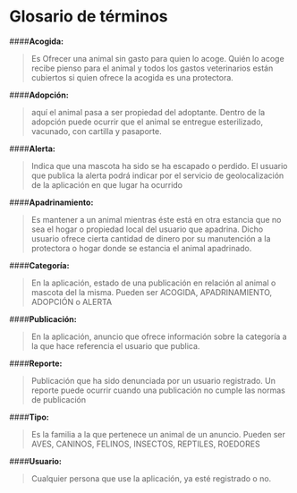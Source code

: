 Glosario de términos
========================================

####**Acogida:**
> Es Ofrecer una animal sin gasto para quien lo acoge. Quién lo acoge recibe pienso para el animal y todos los gastos veterinarios están cubiertos si quien ofrece la acogida es una protectora.

####**Adopción:**
> aquí el animal pasa a ser propiedad del adoptante. Dentro de la adopción puede ocurrir que el animal se entregue esterilizado, vacunado, con cartilla y pasaporte.

####**Alerta:**
> Indica que una mascota ha sido se ha escapado o perdido. El usuario que publica la alerta podrá indicar por el servicio de geolocalización de la aplicación en que lugar ha ocurrido

####**Apadrinamiento:**
> Es mantener a un animal mientras éste está en otra estancia que no sea el hogar o propiedad local del usuario que apadrina. Dicho usuario ofrece cierta cantidad de dinero por su manutención a la protectora o hogar donde se estancia el animal apadrinado.

####**Categoría:**
> En la aplicación, estado de una publicación en relación al animal o mascota del la misma. Pueden ser ACOGIDA, APADRINAMIENTO, ADOPCIÓN o ALERTA

####**Publicación:**
> En la aplicación, anuncio que ofrece información sobre la categoría a la que hace referencia el usuario que publica.

####**Reporte:**
> Publicación que ha sido denunciada por un usuario registrado. Un reporte puede ocurrir cuando una publicación no cumple las normas de publicación

####**Tipo:**
> Es la familia a la que pertenece un animal de un anuncio. Pueden ser AVES, CANINOS, FELINOS, INSECTOS, REPTILES, ROEDORES

####**Usuario:**
> Cualquier persona que use la aplicación, ya esté registrado o no.
